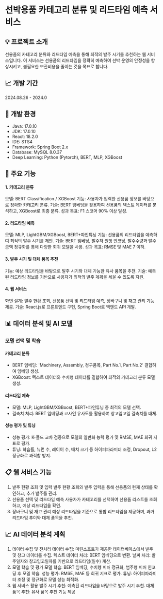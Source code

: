 # 선박용품 카테고리 분류 및 리드타임 예측 서비스

## 💡 프로젝트 소개
선용품의 카테고리 분류와 리드타임 예측을 통해 최적의 발주 시기를 추천하는 웹 서비스입니다. 이 서비스는 선용품의 리드타임을 정확히 예측하여 선박 운영의 안정성을 향상시키고, 불필요한 보관비용을 줄이는 것을 목표로 합니다.

## 📈 개발 기간
2024.08.26 - 2024.0

## 🔧 개발 환경
- Java: 17.0.10
- JDK: 17.0.10
- React: 18.2.0
- IDE: STS4
- Framework: Spring Boot 2.x
- Database: MySQL 8.0.37
- Deep Learning: Python (Pytorch), BERT, MLP, XGBoost

## 📌 주요 기능
#### 1. 카테고리 분류
모델: BERT Classification / XGBoost
기능: 사용자가 입력한 선용품 정보를 바탕으로 정확한 카테고리 분류.
기술: BERT 임베딩을 활용하여 선용품의 텍스트 데이터를 분석하고, XGBoost로 최종 분류.
성과 목표: F1 스코어 90% 이상 달성.
#### 2. 리드타임 예측
모델: MLP, LightGBM/XGBoost, BERT+파인튜닝
기능: 선용품의 리드타임을 예측하여 최적의 발주 시기를 제안.
기술: BERT 임베딩, 발주처 원핫 인코딩, 발주수량과 발주금액 정규화를 통해 다양한 회귀 모델을 사용.
성과 목표: RMSE 및 MAE 7 이하.
#### 3. 발주 시기 및 대체 품목 추천
기능: 예상 리드타임을 바탕으로 발주 시기와 대체 가능한 유사 품목을 추천.
기술: 예측된 리드타임 정보를 기반으로 사용자가 최적의 발주 계획을 세울 수 있도록 지원.
#### 4. 웹 서비스
화면 설계: 발주 현황 조회, 선용품 선택 및 리드타임 예측, 장바구니 및 재고 관리 기능 제공.
기술: React.js로 프론트엔드 구현, Spring Boot로 백엔드 API 개발.

## 📊 데이터 분석 및 AI 모델
### 모델 선택 및 학습
#### 카테고리 분류
- BERT 임베딩: 'Machinery, Assembly, 청구품목, Part No.1, Part No.2' 결합하여 임베딩 생성.
- XGBoost: 텍스트 데이터와 수치형 데이터를 결합하여 최적의 카테고리 분류 모델 생성.
#### 리드타임 예측
- 모델: MLP, LightGBM/XGBoost, BERT+파인튜닝 중 최적의 모델 선택.
- 결측치 처리: BERT 임베딩과 코사인 유사도를 활용하여 창고입고일 결측치를 대체.
#### 성능 평가 및 튜닝
- 성능 평가: K-폴드 교차 검증으로 모델의 일반화 능력 평가 및 RMSE, MAE 회귀 지표로 평가.
- 튜닝: 학습률, 뉴런 수, 레이어 수, 배치 크기 등 하이퍼파라미터 조정, Dropout, L2 정규화로 과적합 방지.
  
## 📋 웹 서비스 기능
1. 발주 현황 조회 및 입력
발주 현황 조회와 발주 입력을 통해 선용품의 현재 상태를 확인하고, 추가 발주를 관리.
2. 선용품 선택 및 리드타임 예측
사용자가 카테고리를 선택하여 선용품 리스트를 조회하고, 예상 리드타임을 확인.
3. 장바구니 및 재고 관리
예상 리드타임을 기준으로 통합 리드타임을 제공하며, 과거 리드타임 추이와 대체 품목을 추천.

## 📈 AI 데이터 분석 계획
1. 데이터 수집 및 전처리
데이터 수집: 마린소프트가 제공한 데이터베이스에서 발주 및 창고 데이터를 수집.
텍스트 데이터 처리: BERT 임베딩으로 변환.
날짜 처리: 발주일자와 창고입고일자를 기반으로 리드타임(일수) 계산.
2. 모델 학습 및 평가
모델 학습: BERT 임베딩, 수치형 피처 정규화, 범주형 피처 인코딩 후 모델 학습.
성능 평가: RMSE, MAE 등 회귀 지표로 평가.
튜닝: 하이퍼파라미터 조정 및 정규화로 모델 성능 최적화.
3. 웹 서비스 활용
발주 시기 추천: 예측된 리드타임을 바탕으로 발주 시기 추천.
대체 품목 추천: 유사 품목 추천 기능 제공

